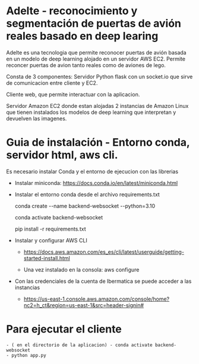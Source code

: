 # Adelte - reconocimiento y segmentación de puertas de avión reales basado en deep learing

Adelte es una tecnologia que permite reconocer puertas de avión basada en un modelo de deep learning alojado
en un servidor AWS EC2. Permite reconcer puertas de avion tanto reales como de aviones de lego. 

Consta de 3 componentes:
Servidor Python flask con un socket.io que sirve de comunicacion entre cliente y EC2.

Cliente web, que permite interactuar con la aplicacion.

Servidor Amazon EC2 donde estan alojadas 2 instancias de Amazon Linux que tienen instalados
los modelos de deep learning que interpretan y devuelven las imagenes.

# Guia de instalación - Entorno conda, servidor html, aws cli.

Es necesario instalar Conda y el entorno de ejecucion con las librerias

- Instalar miniconda: https://docs.conda.io/en/latest/miniconda.html

- Instalar el entorno conda desde el archivo requirements.txt

    conda create --name backend-websocket --python=3.10

    conda activate backend-websocket

    pip install -r requirements.txt

- Instalar y configurar AWS CLI

    - https://docs.aws.amazon.com/es_es/cli/latest/userguide/getting-started-install.html

    - Una vez instalado en la consola: aws configure

- Con las credenciales de la cuenta de Ibermatica se puede acceder a las instancias

    - https://us-east-1.console.aws.amazon.com/console/home?nc2=h_ct&region=us-east-1&src=header-signin#

# Para ejecutar el cliente

    - ( en el directorio de la aplicacion) - conda activate backend-websocket 
    - python app.py
